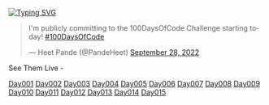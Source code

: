 [![Typing SVG](https://readme-typing-svg.herokuapp.com?font=Fira+Code&pause=500&center=true&width=435&lines=Hello%2C+World!+I'm+Committing+To+The;%23100DaysOfCode+Challenge)](https://git.io/typing-svg)


<blockquote class="twitter-tweet"><p lang="en" dir="ltr">I&#39;m publicly committing to the 100DaysOfCode Challenge starting today! <a href="https://twitter.com/hashtag/100DaysOfCode?src=hash&amp;ref_src=twsrc%5Etfw">#100DaysOfCode</a></p>&mdash; Heet Pande (@PandeHeet) <a href="https://twitter.com/PandeHeet/status/1575162074006663168?ref_src=twsrc%5Etfw">September 28, 2022</a></blockquote>


See Them Live - 

[Day001](https://www.example.com)
[Day002](https://www.example.com)
[Day003](https://www.example.com)
[Day004](https://www.example.com)
[Day005](https://www.example.com)
[Day006](https://www.example.com)
[Day007](https://www.example.com)
[Day008](https://www.example.com)
[Day009](https://www.example.com)
[Day010](https://www.example.com)
[Day011](https://www.example.com)
[Day012](https://www.example.com)
[Day013](https://www.example.com)
[Day014](https://www.example.com)
[Day015](https://www.example.com)
